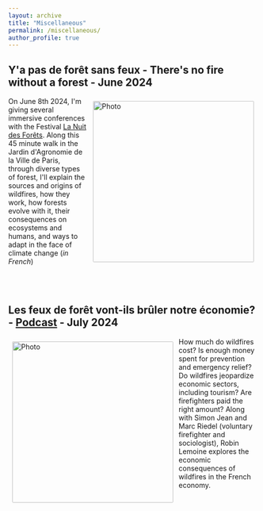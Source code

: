 ```yaml
---
layout: archive
title: "Miscellaneous"
permalink: /miscellaneous/
author_profile: true
---
```


## Y'a pas de forêt sans feux - There's no fire without a forest - June 2024

<img align="right" src="https://sim-jean.github.io/files/nuit_des_forets.png" alt="Photo" style="width: 325px; border-radius: 10px; padding: 8px 8px 8px 8px"/>

On June 8th 2024, I'm giving several immersive conferences with the Festival [La Nuit des Forêts](https://nuitsdesforets.com/). Along this 45 minute walk in the Jardin d'Agronomie de la Ville de Paris, through diverse types of forest, I'll explain the sources and origins of wildfires, how they work, how forests evolve with it, their consequences on ecosystems and humans, and ways to adapt in the face of climate change (*in French*)


<br><br>
## Les feux de forêt vont-ils brûler notre économie? - [Podcast](https://www.slate.fr/audio/splash/feux-de-foret-vont-ils-bruler-notre-economie-incendies-secheresse-156) - July 2024

<img align="left" src="https://sim-jean.github.io/images/splash_podcast.JPG" alt="Photo" style="width: 325px; border-radius: 10px; padding: 8px 8px 8px 8px"/>

How much do wildfires cost? Is enough money spent for prevention and emergency relief? Do wildfires jeopardize economic sectors, including tourism? Are firefighters paid the right amount? 
Along with Simon Jean and Marc Riedel (voluntary firefighter and sociologist), Robin Lemoine explores the economic consequences of wildfires in the French economy. 
